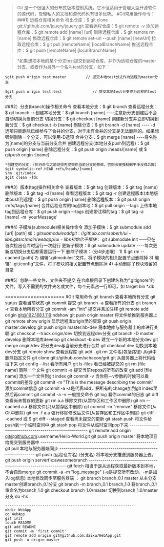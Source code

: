>Git 是一个很强大的分布式版本控制系统。它不但适用于管理大型开源软件的源代码，管理私人的文档和源代码也有很多优势。
#Git常用操作命令：
###1) 远程仓库相关命令
    检出仓库：$ git clone git://github.com/jquery/jquery.git
    查看远程仓库：$ git remote -v
    添加远程仓库：$ git remote add [name] [url]
    删除远程仓库：$ git remote rm [name]
    修改远程仓库：$ git remote set-url --push [name] [newUrl]
    拉取远程仓库：$ git pull [remoteName] [localBranchName]
    推送远程仓库：$ git push [remoteName] [localBranchName]
 
>*如果想把本地的某个分支test提交到远程仓库，并作为远程仓库的master分支，或者作为另外一个名叫test的分支，如下：
    
    $git push origin test:master         // 提交本地test分支作为远程的master分支
    
    $git push origin test:test              // 提交本地test分支作为远程的test分支
 
###2）分支(branch)操作相关命令
    查看本地分支：$ git branch
    查看远程分支：$ git branch -r
    创建本地分支：$ git branch [name] ----注意新分支创建后不会自动切换为当前分支
    切换分支：$ git checkout [name]
    创建新分支并立即切换到新分支：$ git checkout -b [name]
    删除分支：$ git branch -d [name] ---- -d选项只能删除已经参与了合并的分支，对于未有合并的分支是无法删除的。如果想强制删除一个分支，可以使用-D选项
    合并分支：$ git merge [name] ----将名称为[name]的分支与当前分支合并
    创建远程分支(本地分支push到远程)：$ git push origin [name]
    删除远程分支：$ git push origin :heads/[name] 或 $ gitpush origin :[name] 
     
    *创建空的分支：(执行命令之前记得先提交你当前分支的修改，否则会被强制删干净没得后悔)
    $git symbolic-ref HEAD refs/heads/[name]
    $rm .git/index
    $git clean -fdx
 
###3）版本(tag)操作相关命令
    查看版本：$ git tag
    创建版本：$ git tag [name]
    删除版本：$ git tag -d [name]
    查看远程版本：$ git tag -r
    创建远程版本(本地版本push到远程)：$ git push origin [name]
    删除远程版本：$ git push origin :refs/tags/[name]
    合并远程仓库的tag到本地：$ git pull origin --tags
    上传本地tag到远程仓库：$ git push origin --tags
    创建带注释的tag：$ git tag -a [name] -m 'yourMessage'
     
###4) 子模块(submodule)相关操作命令
    添加子模块：$ git submodule add [url] [path]
       如：$git submodule add git://github.com/soberh/ui-libs.git src/main/webapp/ui-libs
    初始化子模块：$ git submodule init  ----只在首次检出仓库时运行一次就行
    更新子模块：$ git submodule update ----每次更新或切换分支后都需要运行一下
    删除子模块：（分4步走哦）
     1) $ git rm --cached [path]
     2) 编辑“.gitmodules”文件，将子模块的相关配置节点删除掉
     3) 编辑“ .git/config”文件，将子模块的相关配置节点删除掉
     4) 手动删除子模块残留的目录
     
###5）忽略一些文件、文件夹不提交
    在仓库根目录下创建名称为“.gitignore”的文件，写入不需要的文件夹名或文件，每个元素占一行即可，如
    target
    bin
    *.db
     
=====================
#Git 常用命令
    git branch 查看本地所有分支
    git status 查看当前状态 
    git commit 提交 
    git branch -a 查看所有的分支
    git branch -r 查看本地所有分支
    git commit -am "init" 提交并且加注释 
    git remote add origin git@192.168.1.119:ndshow
    git push origin master 将文件给推到服务器上 
    git remote show origin 显示远程库origin里的资源 
    git push origin master:develop
    git push origin master:hb-dev 将本地库与服务器上的库进行关联 
    git checkout --track origin/dev 切换到远程dev分支
    git branch -D master develop 删除本地库develop
    git checkout -b dev 建立一个新的本地分支dev
    git merge origin/dev 将分支dev与当前分支进行合并
    git checkout dev 切换到本地dev分支
    git remote show 查看远程库
    git add .
    git rm 文件名(包括路径) 从git中删除指定文件
    git clone git://github.com/schacon/grit.git 从服务器上将代码给拉下来
    git config --list 看所有用户
    git ls-files 看已经被提交的
    git rm [file name] 删除一个文件
    git commit -a 提交当前repos的所有的改变
    git add [file name] 添加一个文件到git index
    git commit -v 当你用－v参数的时候可以看commit的差异
    git commit -m "This is the message describing the commit" 添加commit信息
    git commit -a -a是代表add，把所有的change加到git index里然后再commit
    git commit -a -v 一般提交命令
    git log 看你commit的日志
    git diff 查看尚未暂存的更新
    git rm a.a 移除文件(从暂存区和工作区中删除)
    git rm --cached a.a 移除文件(只从暂存区中删除)
    git commit -m "remove" 移除文件(从Git中删除)
    git rm -f a.a 强行移除修改后文件(从暂存区和工作区中删除)
    git diff --cached 或 $ git diff --staged 查看尚未提交的更新
    git stash push 将文件给push到一个临时空间中
    git stash pop 将文件从临时空间pop下来
    ---------------------------------------------------------
    git remote add origin git@github.com:username/Hello-World.git
    git push origin master 将本地项目给提交到服务器中
    -----------------------------------------------------------
    git pull 本地与服务器端同步
    -----------------------------------------------------------------
    git push (远程仓库名) (分支名) 将本地分支推送到服务器上去。
    git push origin serverfix:awesomebranch
    ------------------------------------------------------------------
    git fetch 相当于是从远程获取最新版本到本地，不会自动merge
    git commit -a -m "log_message" (-a是提交所有改动，-m是加入log信息) 本地修改同步至服务器端 ：
    git branch branch_0.1 master 从主分支master创建branch_0.1分支
    git branch -m branch_0.1 branch_1.0 将branch_0.1重命名为branch_1.0
    git checkout branch_1.0/master 切换到branch_1.0/master分支
    du -hs
    
    -----------------------------------------------------------
    mkdir WebApp
    cd WebApp
    git init
    touch README
    git add README
    git commit -m 'first commit'
    git remote add origin git@github.com:daixu/WebApp.git
    git push -u origin master
